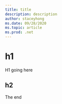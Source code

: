 ```yaml
---
title: title
description: description
author: staceyhong
ms.date: 09/28/2020
ms.topic: article
ms.prod: .net
---
```


# h1
H1 going here
## h2
The end
